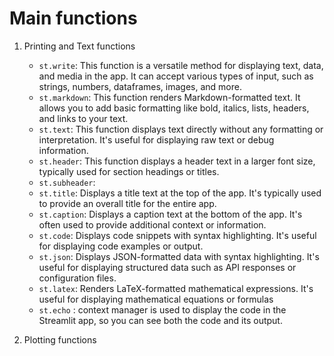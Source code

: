 # Main functions

1. Printing and Text functions
    - `st.write`: This function is a versatile method for displaying text, data, and media in the app. It can accept various types of input, such as strings, numbers, dataframes, images, and more.
    - `st.markdown`: This function renders Markdown-formatted text. It allows you to add basic formatting like bold, italics, lists, headers, and links to your text.
    - `st.text`: This function displays text directly without any formatting or interpretation. It's useful for displaying raw text or debug information.
    - `st.header`: This function displays a header text in a larger font size, typically used for section headings or titles.
    - `st.subheader`: 
    - `st.title`: Displays a title text at the top of the app. It's typically used to provide an overall title for the entire app.
    - `st.caption`: Displays a caption text at the bottom of the app. It's often used to provide additional context or information.
    - `st.code`: Displays code snippets with syntax highlighting. It's useful for displaying code examples or output.
    - `st.json`: Displays JSON-formatted data with syntax highlighting. It's useful for displaying structured data such as API responses or configuration files.
    - `st.latex`: Renders LaTeX-formatted mathematical expressions. It's useful for displaying mathematical equations or formulas
    - `st.echo` : context manager is used to display the code in the Streamlit app, so you can see both the code and its output.

1. Plotting functions
    
